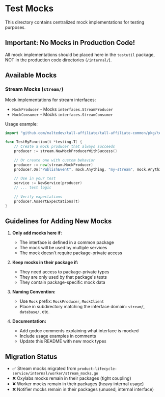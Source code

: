 # Test Mocks

This directory contains centralized mock implementations for testing purposes. 

## Important: No Mocks in Production Code!

All mock implementations should be placed here in the `testutil` package, NOT in the production code directories (`/internal/`).

## Available Mocks

### Stream Mocks (`stream/`)

Mock implementations for stream interfaces:
- `MockProducer` - Mocks `interfaces.StreamProducer`
- `MockConsumer` - Mocks `interfaces.StreamConsumer`

Usage example:
```go
import "github.com/maltedev/tall-affiliate/tall-affiliate-common/pkg/testutil/mocks/stream"

func TestMyFunction(t *testing.T) {
    // Create a mock producer that always succeeds
    producer := stream.NewMockProducerWithSuccess()
    
    // Or create one with custom behavior
    producer := new(stream.MockProducer)
    producer.On("PublishEvent", mock.Anything, "my-stream", mock.Anything).Return(nil)
    
    // Use in your test
    service := NewService(producer)
    // ... test logic
    
    // Verify expectations
    producer.AssertExpectations(t)
}
```

## Guidelines for Adding New Mocks

1. **Only add mocks here if:**
   - The interface is defined in a common package
   - The mock will be used by multiple services
   - The mock doesn't require package-private access

2. **Keep mocks in their package if:**
   - They need access to package-private types
   - They are only used by that package's tests
   - They contain package-specific mock data

3. **Naming Convention:**
   - Use `Mock` prefix: `MockProducer`, `MockClient`
   - Place in subdirectory matching the interface domain: `stream/`, `database/`, etc.

4. **Documentation:**
   - Add godoc comments explaining what interface is mocked
   - Include usage examples in comments
   - Update this README with new mock types

## Migration Status

- ✅ Stream mocks migrated from `product-lifecycle-service/internal/worker/stream_mocks.go`
- ❌ Oxylabs mocks remain in their packages (tight coupling)
- ❌ Worker mocks remain in their packages (heavy internal usage)
- ❌ Notifier mocks remain in their packages (unused, internal interface)